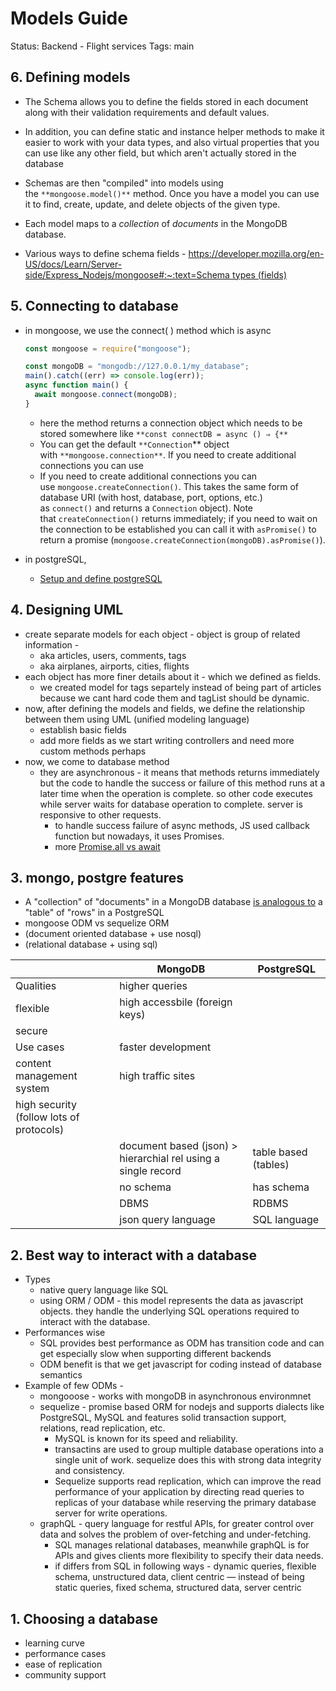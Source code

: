 # Models Guide

Status: Backend - Flight services
Tags: main

## 6. Defining models

- The Schema allows you to define the fields stored in each document along with their validation requirements and default values.
- In addition, you can define static and instance helper methods to make it easier to work with your data types, and also virtual properties that you can use like any other field, but which aren't actually stored in the database
    
    
- Schemas are then "compiled" into models using the `**mongoose.model()**` method. Once you have a model you can use it to find, create, update, and delete objects of the given type.
- Each model maps to a *collection* of *documents* in the MongoDB database.
- Various ways to define schema fields - [https://developer.mozilla.org/en-US/docs/Learn/Server-side/Express_Nodejs/mongoose#:~:text=Schema types (fields)](https://developer.mozilla.org/en-US/docs/Learn/Server-side/Express_Nodejs/mongoose#:~:text=Schema%20types%20(fields))

## 5. Connecting to database

- in mongoose, we use the connect( ) method which is async
    
    ```jsx
    const mongoose = require("mongoose");
    
    const mongoDB = "mongodb://127.0.0.1/my_database";
    main().catch((err) => console.log(err));
    async function main() {
      await mongoose.connect(mongoDB);
    }
    ```
    
    - here the method returns a connection object which needs to be stored somewhere like `**const connectDB = async () ⇒ {**`
    - You can get the default `**Connection`** object with `**mongoose.connection**`. If you need to create additional connections you can use
    - If you need to create additional connections you can use `mongoose.createConnection()`. This takes the same form of database URI (with host, database, port, options, etc.) as `connect()` and returns a `Connection` object). Note that `createConnection()` returns immediately; if you need to wait on the connection to be established you can call it with `asPromise()` to return a promise (`mongoose.createConnection(mongoDB).asPromise()`).
- in postgreSQL,
    - [Setup and define postgreSQL](concepts%208558f3ed600d4834be9bd7f0dcca4c02/concepts%2043cd34ec0bb2460aa0f92fe57623e405/Setup%20and%20define%20postgreSQL%20faaa9ef9dc6f4952919ad19207eaea95.md)
    

## 4. Designing UML

- create separate models for each object - object is group of related information -
    - aka articles, users, comments, tags
    - aka  airplanes, airports, cities, flights
- each object has more finer details about it - which we defined as fields.
    - we created model for tags separtely instead of being part of articles because we cant hard code them and tagList should be dynamic.
- now, after defining the models and fields, we define the relationship between them using UML (unified modeling language)
    - establish basic fields
    - add more fields as we start writing controllers and need more custom methods perhaps
- now, we come to database method
    - they are asynchronous - it means that methods returns immediately but the code to handle the success or failure of this method runs at a later time when the operation is complete. so other code executes while server waits for database operation to complete. server is responsive to other requests.
        - to handle success failure of async methods, JS used callback function but nowadays, it uses Promises.
        - more [Promise.all vs await ](concepts%208558f3ed600d4834be9bd7f0dcca4c02/concepts%2043cd34ec0bb2460aa0f92fe57623e405/Promise%20all%20vs%20await%20c17289e756a44051b350aa9c869e9f8d.md)
        

## 3. mongo, postgre features

- A "collection" of "documents" in a MongoDB database [is analogous to](https://www.mongodb.com/docs/manual/core/databases-and-collections/) a "table" of "rows" in a PostgreSQL
- mongoose ODM vs sequelize ORM
- (document oriented database + use nosql)
- (relational database + using sql)

|  | MongoDB | PostgreSQL |
| --- | --- | --- |
| Qualities  | higher queries 
flexible  | high accessbile (foreign keys)
secure  |
| Use cases  | faster development 
content management system  | high traffic sites 
high security (follow lots of protocols)  |
|  | document based (json) >  hierarchial rel using a single record  | table based (tables) |
|  | no schema | has schema  |
|  | DBMS | RDBMS |
|  | json query language | SQL language  |

## 2. Best way to interact with a database

- Types
    - native query language like SQL
    - using ORM / ODM - this model represents the data as javascript objects. they handle the underlying SQL operations required to interact with the database.
- Performances wise
    - SQL provides best performance as ODM has transition code and can get especially slow when supporting different backends
    - ODM benefit is that we get javascript for coding instead of database semantics
- Example of few ODMs -
    - mongooose - works with mongoDB in asynchronous environmnet
    - sequelize - promise based ORM for nodejs and supports dialects like PostgreSQL, MySQL and features solid transaction support, relations, read replication, etc.
        - MySQL is known for its speed and reliability.
        - transactins are used to group multiple database operations into a single unit of work. sequelize does this with strong data integrity and consistency.
        - Sequelize supports read replication, which can improve the read performance of your application by directing read queries to replicas of your database while reserving the primary database server for write operations.
    - graphQL - query language for restful APIs, for greater control over data and solves the problem of over-fetching and under-fetching.
        - SQL manages relational databases, meanwhile graphQL is for APIs and gives clients more flexibility to specify their data needs.
        - if differs from SQL in following ways - dynamic queries, flexible schema, unstructured data, client centric — instead of being static queries, fixed schema, structured data, server centric

## 1. Choosing a database

- learning curve
- performance cases
- ease of replication
- community support